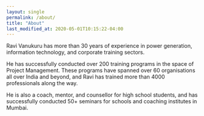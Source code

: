 ```yaml
---
layout: single
permalink: /about/
title: "About"
last_modified_at: 2020-05-01T10:15:22-04:00
---
```



Ravi Vanukuru has more than 30 years of experience in power generation, information technology, and corporate training sectors.

He has successfully conducted over 200 training programs in the space of Project Management. These programs have spanned over 60 organisations all over India and beyond, and Ravi has trained more than 4000 professionals along the way.

He is also a coach, mentor, and counsellor for high school students, and has successfully conducted 50+ seminars for schools and coaching institutes in Mumbai.